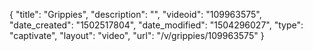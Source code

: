 {
    "title": "Grippies",
    "description": "",
    "videoid": "109963575",
    "date_created": "1502517804",
    "date_modified": "1504296027",
    "type": "captivate",
    "layout": "video",
    "url": "\/v\/grippies\/109963575"
}